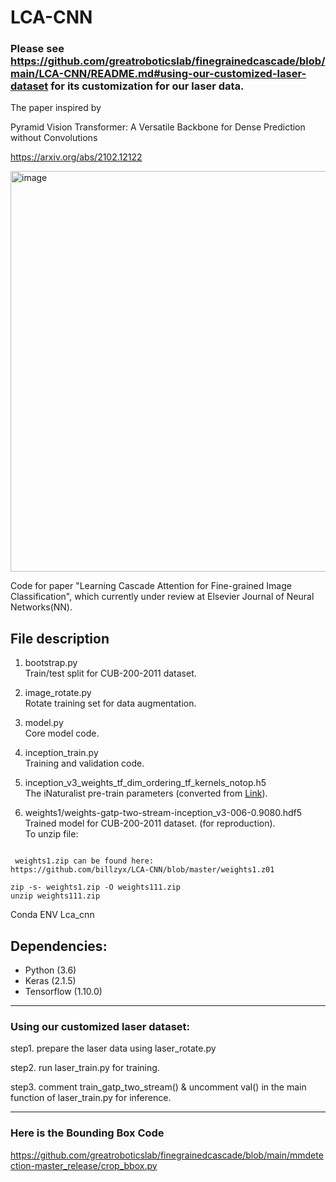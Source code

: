 # LCA-CNN


### Please see https://github.com/greatroboticslab/finegrainedcascade/blob/main/LCA-CNN/README.md#using-our-customized-laser-dataset for its customization for our laser data.


The paper inspired by

Pyramid Vision Transformer: A Versatile Backbone for Dense Prediction
without Convolutions

https://arxiv.org/abs/2102.12122

<img width="641" alt="image" src="https://github.com/greatroboticslab/finegrainedcascade/assets/205781/14fde0b4-cc89-4d0f-a417-d502ba5b834b">

Code for paper "Learning Cascade Attention for Fine-grained Image Classification", which currently 
under review at Elsevier Journal of Neural Networks(NN).


## File description
1. bootstrap.py  
Train/test split for CUB-200-2011 dataset.

2. image_rotate.py  
Rotate training set for data augmentation.

3. model.py  
Core model code.

4. inception_train.py  
Training and validation code.

5. inception_v3_weights_tf_dim_ordering_tf_kernels_notop.h5  
The iNaturalist pre-train parameters (converted from [Link](https://github.com/richardaecn/cvpr18-inaturalist-transfer)).

6. weights1/weights-gatp-two-stream-inception_v3-006-0.9080.hdf5  
Trained model for CUB-200-2011 dataset. (for reproduction).  
To unzip file:
```

 weights1.zip can be found here:
https://github.com/billzyx/LCA-CNN/blob/master/weights1.z01

zip -s- weights1.zip -O weights111.zip
unzip weights111.zip
```


Conda ENV
Lca_cnn

## Dependencies:
+ Python (3.6)
+ Keras (2.1.5)
+ Tensorflow (1.10.0)


------

### Using our customized laser dataset:

step1. prepare the laser data using laser_rotate.py

step2. run laser_train.py for training.

step3. comment train_gatp_two_stream() & uncomment val() in the main function of  laser_train.py for inference.



------

### Here is the Bounding Box Code

https://github.com/greatroboticslab/finegrainedcascade/blob/main/mmdetection-master_release/crop_bbox.py





